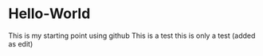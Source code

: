 # Hello-World
This is my starting point using github
This is a test this is only a test (added as edit)
